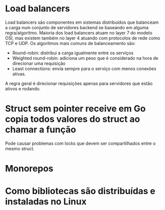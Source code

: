 # Load balancers

Load balancers são componentes em sistemas distribuídos que balanceam a carga num conjunto de servidores backend se baseando em alguma regra/algoritmo. Maioria dos load balancers atuam no layer 7 do modelo OSI, mas existem também no layer 4 atuando com protocolos de rede como TCP e UDP. Os algoritmos mais comuns de balanceamento são: 

- Round-robin: distribui a carga igualmente entre os serviços
- Weighted round-robin: adiciona um peso que é considerado na hora de direcionar uma requisição
- Least connections: envia sempre para o serviço com menos conexões ativas.

A regra geral é direcionar requisições apenas para servidores que estão ativos e rodando. 

# Struct sem pointer receive em Go copia todos valores do struct ao chamar a função

Pode causar problemas com locks que devem ser compartilhados entre o mesmo struct.

# Monorepos 

# Como bibliotecas são distribuídas e instaladas no Linux